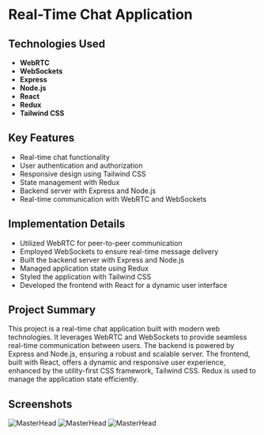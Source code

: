 # Real-Time Chat Application

## Technologies Used
- **WebRTC**
- **WebSockets**
- **Express**
- **Node.js**
- **React**
- **Redux**
- **Tailwind CSS**

## Key Features
- Real-time chat functionality
- User authentication and authorization
- Responsive design using Tailwind CSS
- State management with Redux
- Backend server with Express and Node.js
- Real-time communication with WebRTC and WebSockets

## Implementation Details
- Utilized WebRTC for peer-to-peer communication
- Employed WebSockets to ensure real-time message delivery
- Built the backend server with Express and Node.js
- Managed application state using Redux
- Styled the application with Tailwind CSS
- Developed the frontend with React for a dynamic user interface

## Project Summary
This project is a real-time chat application built with modern web technologies. It leverages WebRTC and WebSockets to provide seamless real-time communication between users. The backend is powered by Express and Node.js, ensuring a robust and scalable server. The frontend, built with React, offers a dynamic and responsive user experience, enhanced by the utility-first CSS framework, Tailwind CSS. Redux is used to manage the application state efficiently.

## Screenshots
<img src="https://drive.google.com/uc?export=view&id=1KRc_UgZZYMx8-VlATd8kYODeHeiw0lBG" alt="MasterHead">
<img src="https://drive.google.com/uc?export=view&id=1FzP51L4bK9jsety5LY-cwnR8aRTkUvRG" alt="MasterHead">
<img src="https://drive.google.com/uc?export=view&id=13biqug4Fq2UIaqQRCuVHyScs-t1B969i" alt="MasterHead">
